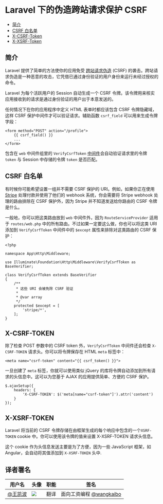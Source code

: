 # Laravel 下的伪造跨站请求保护 CSRF

- [简介](#csrf-introduction)
- [CSRF 白名单](#csrf-excluding-uris)
- [X-CSRF-Token](#csrf-x-csrf-token)
- [X-XSRF-Token](#csrf-x-xsrf-token)

<a name="csrf-introduction"></a>
## 简介

Laravel 提供了简单的方法使你的应用免受 [跨站请求伪造](https://en.wikipedia.org/wiki/Cross-site_request_forgery) (CSRF) 的袭击。跨站请求伪造是一种恶意的攻击，它凭借已通过身份验证的用户身份来运行未经过授权的命令。

Laravel 为每个活跃用户的 Session 自动生成一个 CSRF 令牌。该令牌用来核实应用接收到的请求是通过身份验证的用户出于本意发送的。

任何情况下在你的应用程序中定义 HTML 表单时都应该包含 CSRF 令牌隐藏域，这样 CSRF 保护中间件才可以验证请求。辅助函数 `csrf_field` 可以用来生成令牌字段：

    <form method="POST" action="/profile">
        {{ csrf_field() }}
        ...
    </form>

包含在 `web` 中间件组里的 `VerifyCsrfToken` [中间件](/docs/{{version}}/middleware)会自动验证请求里的令牌 `token` 与 Session 中存储的令牌 `token` 是否匹配。

<a name="csrf-excluding-uris"></a>
## CSRF 白名单

有时候你可能希望设置一组并不需要 CSRF 保护的 URI。例如，如果你正在使用 [Stripe](https://stripe.com) 处理付款并使用了他们的 webhook 系统，你会需要将 Stripe webhook 处理的路由排除在 CSRF 保护外，因为 Stripe 并不知道发送给你路由的 CSRF 令牌是什么。

一般地，你可以把这类路由放到 `web` 中间件外，因为 `RouteServiceProvider` 适用于 `routes/web.php` 中的所有路由。不过如果一定要这么做，你也可以将这类 URI 添加到 `VerifyCsrfToken` 中间件中的 `$except` 属性来排除对这类路由的 CSRF 保护：

    <?php

    namespace App\Http\Middleware;

    use Illuminate\Foundation\Http\Middleware\VerifyCsrfToken as BaseVerifier;

    class VerifyCsrfToken extends BaseVerifier
    {
        /**
         * 这些 URI 会被免除 CSRF 验证
         *
         * @var array
         */
        protected $except = [
            'stripe/*',
        ];
    }

<a name="csrf-x-csrf-token"></a>
## X-CSRF-TOKEN

除了检查 POST 参数中的 CSRF token 外，`VerifyCsrfToken` 中间件还会检查 `X-CSRF-TOKEN` 请求头。你可以将令牌保存在 HTML `meta` 标签中：

    <meta name="csrf-token" content="{{ csrf_token() }}">

一旦创建了 `meta` 标签，你就可以使用类似 jQuery 的库将令牌自动添加到所有请求的头信息中。这可以为您基于 AJAX 的应用提供简单、方便的 CSRF 保护。

    $.ajaxSetup({
        headers: {
            'X-CSRF-TOKEN': $('meta[name="csrf-token"]').attr('content')
        }
    });

<a name="csrf-x-xsrf-token"></a>
## X-XSRF-TOKEN

Laravel 将当前的 CSRF 令牌存储在由框架生成的每个响应中包含的一个`XSRF-TOKEN` cookie 中。你可以使用该令牌的值来设置 X-XSRF-TOKEN 请求头信息。

这个 cookie 作为头信息发送主要是为了方便，因为一些 JavaScript 框架，如 Angular，会自动将其值添加到 `X-XSRF-TOKEN` 头中.


## 译者署名
| 用户名 | 头像 | 职能 | 签名 |
|---|---|---|---|
| [@王凯波](http://weibo.com/wangkaibo)  | <img class="avatar-66 rm-style" src="https://dn-phphub.qbox.me/uploads/avatars/1924_1487053084.jpeg?imageView2/1/w/100/h/100">  |  翻译  | 面向工资编程  [@wangkaibo](https://github.com/wangkaibo/)  |
